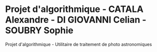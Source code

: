 # Projet d'algorithmique - CATALA Alexandre - DI GIOVANNI Celian - SOUBRY Sophie

Projet d'algorithmique - Utilitaire de traitement de photo astronomiques
